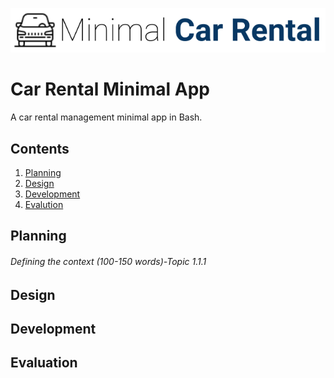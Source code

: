 ![CarRental](logo.png)

Car Rental Minimal App
===========================

A car rental management minimal app in Bash.

Contents
-----
  1. [Planning](#planning)
  1. [Design](#design)
  1. [Development](#development)
  1. [Evalution](#evaluation)

Planning
----------
 ###### Defining the context (100-150 words)-Topic 1.1.1 
</details>

Design
---------

Development
--------

Evaluation
-----------



